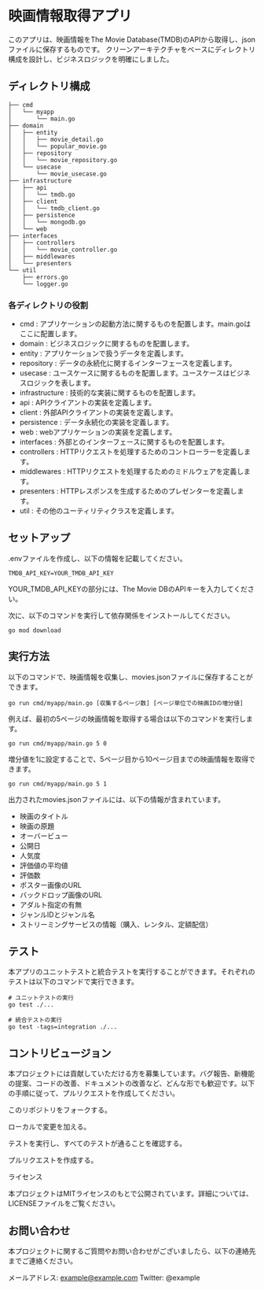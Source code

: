 # 映画情報取得アプリ
このアプリは、映画情報をThe Movie Database(TMDB)のAPIから取得し、jsonファイルに保存するものです。
クリーンアーキテクチャをベースにディレクトリ構成を設計し、ビジネスロジックを明確にしました。

## ディレクトリ構成
```
├── cmd
│   └── myapp
│       └── main.go
├── domain
│   ├── entity
│   │   ├── movie_detail.go
│   │   └── popular_movie.go
│   ├── repository
│   │   └── movie_repository.go
│   └── usecase
│       └── movie_usecase.go
├── infrastructure
│   ├── api
│   │   └── tmdb.go
│   ├── client
│   │   └── tmdb_client.go
│   ├── persistence
│   │   └── mongodb.go
│   └── web
├── interfaces
│   ├── controllers
│   │   └── movie_controller.go
│   ├── middlewares
│   └── presenters
└── util
    ├── errors.go
    └── logger.go
```

### 各ディレクトリの役割
- cmd : アプリケーションの起動方法に関するものを配置します。main.goはここに配置します。
- domain : ビジネスロジックに関するものを配置します。
- entity : アプリケーションで扱うデータを定義します。
- repository : データの永続化に関するインターフェースを定義します。
- usecase : ユースケースに関するものを配置します。ユースケースはビジネスロジックを表します。
- infrastructure : 技術的な実装に関するものを配置します。
- api : APIクライアントの実装を定義します。
- client : 外部APIクライアントの実装を定義します。
- persistence : データ永続化の実装を定義します。
- web : webアプリケーションの実装を定義します。
- interfaces : 外部とのインターフェースに関するものを配置します。
- controllers : HTTPリクエストを処理するためのコントローラーを定義します。
- middlewares : HTTPリクエストを処理するためのミドルウェアを定義します。
- presenters : HTTPレスポンスを生成するためのプレゼンターを定義します。
- util : その他のユーティリティクラスを定義します。

## セットアップ
.envファイルを作成し、以下の情報を記載してください。
```
TMDB_API_KEY=YOUR_TMDB_API_KEY
```
YOUR_TMDB_API_KEYの部分には、The Movie DBのAPIキーを入力してください。


次に、以下のコマンドを実行して依存関係をインストールしてください。
```
go mod download
```

## 実行方法
以下のコマンドで、映画情報を収集し、movies.jsonファイルに保存することができます。
```
go run cmd/myapp/main.go [収集するページ数] [ページ単位での映画IDの増分値]
```

例えば、最初の5ページの映画情報を取得する場合は以下のコマンドを実行します。
```
go run cmd/myapp/main.go 5 0
```

増分値を1に設定することで、5ページ目から10ページ目までの映画情報を取得できます。
```
go run cmd/myapp/main.go 5 1
```

出力されたmovies.jsonファイルには、以下の情報が含まれています。
- 映画のタイトル
- 映画の原題
- オーバービュー
- 公開日
- 人気度
- 評価値の平均値
- 評価数
- ポスター画像のURL
- バックドロップ画像のURL
- アダルト指定の有無
- ジャンルIDとジャンル名
- ストリーミングサービスの情報（購入、レンタル、定額配信）

## テスト
本アプリのユニットテストと統合テストを実行することができます。それぞれのテストは以下のコマンドで実行できます。
```
# ユニットテストの実行
go test ./...

# 統合テストの実行
go test -tags=integration ./...
```

## コントリビュージョン
本プロジェクトには貢献していただける方を募集しています。バグ報告、新機能の提案、コードの改善、ドキュメントの改善など、どんな形でも歓迎です。以下の手順に従って、プルリクエストを作成してください。

このリポジトリをフォークする。

ローカルで変更を加える。

テストを実行し、すべてのテストが通ることを確認する。

プルリクエストを作成する。

ライセンス

本プロジェクトはMITライセンスのもとで公開されています。詳細については、LICENSEファイルをご覧ください。

## お問い合わせ
本プロジェクトに関するご質問やお問い合わせがございましたら、以下の連絡先までご連絡ください。

メールアドレス: example@example.com
Twitter: @example